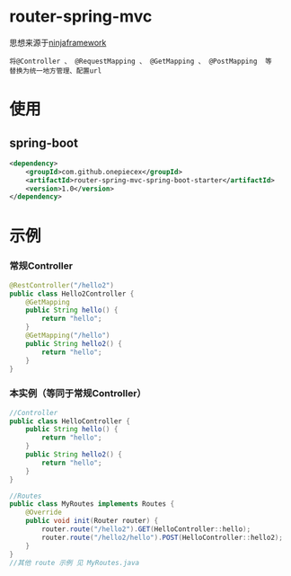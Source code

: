 # router-spring-mvc
思想来源于[ninjaframework](https://github.com/ninjaframework/ninja)

    将@Controller 、 @RequestMapping 、 @GetMapping 、 @PostMapping  等
    替换为统一地方管理、配置url
    
# 使用
## spring-boot
```xml
<dependency>
    <groupId>com.github.onepiecex</groupId>
    <artifactId>router-spring-mvc-spring-boot-starter</artifactId>
    <version>1.0</version>
</dependency>
```
# 示例
### 常规Controller
```java
@RestController("/hello2")
public class Hello2Controller {
    @GetMapping
    public String hello() {
        return "hello";
    }
    @GetMapping("/hello")
    public String hello2() {
        return "hello";
    }
}
```
### 本实例（等同于常规Controller）
```java
//Controller
public class HelloController {
    public String hello() {
        return "hello";
    }
    public String hello2() {
        return "hello";
    }
}

//Routes
public class MyRoutes implements Routes {
    @Override
    public void init(Router router) {
        router.route("/hello2").GET(HelloController::hello);
        router.route("/hello2/hello").POST(HelloController::hello2);
    }
}
//其他 route 示例 见 MyRoutes.java
```
